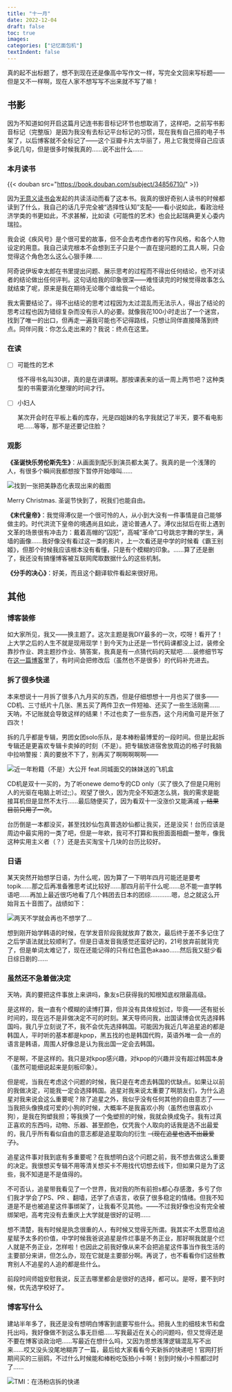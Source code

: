 ```yaml
---
title: "十一月"
date: 2022-12-04
draft: false
toc: true
images:
categories: ["记忆面包机"]
textIndent: false
---
```


真的起不出标题了，想不到现在还是像高中写作文一样，写完全文回来写标题——但是又不一样啊，现在人家不想写写不出来就不写了嘛！

## 书影

因为不知道如何开启这篇月记连书影音标记环节也想取消了，这样吧，之前写书影音标记（完整版）是因为我没有去标记平台标记的习惯，现在我有自己搭的电子书架了，以后博客就不全标记了——这个豆瓣卡片太华丽了，用上它我觉得自己应该多说几句，但是很多时候我真的……说不出什么……

### 本月读书

{{< douban src="https://book.douban.com/subject/34856710/" >}}

因为[无意义读书会](https://book.mantyke.icu/)发起的共读活动而看了这本书。我真的很好奇别人读书的时候都读到了什么，我自己的话几乎完全被“选择性认知”支配——看小说如此，看政治经济学类的书更如此，不求甚解，比如读《可能性的艺术》也会比起瑞典更关心委内瑞拉。

我会说《疾风号》是个很可爱的故事，但不会去考虑作者的写作风格，和各个人物设定的用意。我自己读完根本不会想到王子只是个一直在提问题的工具人啊，只会觉得这个角色怎么这么心狠手辣……

阿奇说伊坂幸太郎在书里提出问题、展示思考的过程而不得出任何结论，也不对读者的结论做出任何评判。这句话给我的印象很深——难怪读完的时候觉得故事怎么就结束了呢，原来是我在期待无论哪个谁给我一个结论。

我太需要结论了。得不出结论的思考过程因为太过混乱而无法示人，得出了结论的思考过程也因为错综复杂而没有示人的必要。就像我花100小时走出了一个迷宫，找到了唯一的出口，但再走一遍我可能也不记得路线，只想让同伴直接降落到终点。同伴问我：你怎么走出来的？我说：终点在这里。

### 在读

- [ ] 可能性的艺术 
  
  怪不得书名叫30讲，真的是在讲课啊。那按课表来的话一周上两节吧？这种类型的书需要消化整理的时间才行。
- [ ] 小妇人
  
  某次开会时在平板上看的库存，光是四姐妹的名字我就记了半天，要不看电影吧……等等，那不是还要记住脸？

### 观影

**《圣诞快乐劳伦斯先生》**：从画面到配乐到演员都太美了。我真的是一个浅薄的人，有很多个瞬间我都想按下暂停开始嚎叫……

![找到一张把美静态化表现出来的截图](images/2.webp "找到一张把美静态化表现出来的截图")

Merry Christmas. 圣诞节快到了，祝我们也能自由。

**《末代皇帝》**：我觉得溥仪是一个很可怜的人，从小到大没有一件事情是自己能够做主的。时代洪流下皇帝的境遇尚且如此，遑论普通人了。溥仪出狱后在街上遇到文革的场景很有冲击力：戴着高帽的“囚犯”，高喊“革命”口号跳忠字舞的学生，满墙的画像……我好像没有看过这一类的影片，上一次看还是中学的时候看《霸王别姬》，但那个时候我应该根本没有看懂，只是有个模糊的印象。……算了还是删了，我还没有搞懂博客被互联网爬取数据什么的这些机制。

**《分手的决心》**：好美，而且这个翻译软件看起来很好用。

## 其他

### 博客装修

如大家所见，我又——换主题了。这次主题是我DIY最多的一次，哎呀！看开了！上大学之后的人生不就是现用现学！到今天为止还是一节代码课都没上过，装修全靠抄作业、跨主题抄作业、猜答案，我真是有一点猜代码的天赋吧……装修细节写在[这一篇博客](https://iceco.icu/post/hugo/dec/)里了，有时间会把修改后（虽然也不是很多）的代码补充进去。

### 拆了很多快递

本来想说十一月拆了很多八九月买的东西，但是仔细想想十一月也买了很多——CD机、三寸纸片十几张、黑五买了两件卫衣一件短袖、还买了一些生活刚需……天呐，不记账就会导致这样的结果！不过也卖了一些东西，这个月闲鱼可是开张了四次！

拆的几乎都是专辑，男团女团solo乐队，是本棒粉最博爱的一段时间。但是比起拆专辑还是更喜欢专辑卡卖掉的时刻（不是）。把专辑放进宿舍放周边的格子时我脑中拉响警报：真的要放不下了，别再买了啊啊啊啊啊——

![近一年粉籍（不是）大公开 feat.同城面交的妹妹送的飞机盒](images/3.JPG "近一年粉籍（不是）大公开 feat.同城面交的妹妹送的飞机盒")

CD机是双十一买的，为了听onewe demo专的CD only（买了很久了但是只用别人的光驱在电脑上听过;;）。观望了很久，因为完全不知道怎么挑，我的需求是能接耳机但是显然不太行……最后随便买了，因为看双十一没涨价又能满减 ~~，结果目前只用了一次~~。

台历倒是一本都没买，甚至找妙仙包真普选妙仙都让我买，还是没买！台历应该是周边中最实用的一类了吧，但是一年欸，我可不打算和我担面面相觑一整年，像我这种实用主义者（？）还是去买淘宝十几块的台历比较好。

### 日语

某天突然开始想学日语，为什么呢，因为算了一下明年四月可能还是要考topik……那之后再准备雅思考试比较好……那四月前干什么呢……总不能一直学韩语吧……再加上最近很巧地看了几个韩团去日本的团综…………嗯，总之就这么开始背五十音图了。战绩如下：

![两天不学就会再也不想学了...](images/02.png "两天不学就会再也不想学了...")

想到刚开始学韩语的时候，在学发音阶段我就放弃了数次，最后终于差不多记住了之后学语法就比较顺利了。但是日语发音我感觉还蛮好记的，21号放弃前就背完了，但是单词太难记了，现在还能记得的只有红色蓝色akaao……然后我又挺少看日综日剧的……

### 虽然还不急着做决定

天呐，真的要把这件事放上来讲吗，象友s已获得我的知根知底权限最高级。

是这样的，我一直有个模糊的读博打算，但并没有具体规划过，毕竟——还有挺长时间的，现在远不是非做决定不可的时刻。某天导师问我，出国读博会优先选择韩国吗，我几乎立刻说了不，我不会优先选择韩国。可能因为我近几年追星追的都是韩国人，平时听的基本都是kpop，黑五找的也是韩国代购，英语外唯一会一点的语言是韩语，周围人好像总是认为我出国一定会去韩国。

不是啊，不是这样的。我只是对kpop感兴趣，对kpop的兴趣并没有超过韩国本身（虽然可能细说起来是刻板印象）。

但是呢，当我在考虑这个问题的时候，我只是在考虑去韩国的优缺点。如果让以前的我做决定，可能我一定会选择韩国。追星对我来说太重要了啊朋友们，为什么追星对我来说会这么重要呢？除了追星之外，我似乎没有任何其他的自由意志了——当我把头像换成可爱的小狗的时候，大概率不是我喜欢小狗（虽然也很喜欢小狗），是我在狗塑我担；等我换了一个兔塑担的时候，我就会换成兔子。我有过真正喜欢的东西吗，动物、乐器、甚至颜色，仅凭我个人取向的话我是选不出最爱的，我几乎所有看似自由的意志都是追星取向的衍生 ~~（现在追星也选不出最爱了）~~。

追星这件事对我到底有多重要呢？在我想明白这个问题之前，我不想去做这么重要的决定。我很想买专辑不用等清关想买卡不用找代切想去线下，但如果只是为了这些，我不知道是不是值得的。

不可否认，追星带我看见了一个世界，我对我的所有前担s都心存感激，多亏了你们我才学会了PS、PR 、翻墙，还学了点语言，收获了很多稳定的情绪。但我不知道是不是也被追星这件事绑架了，让我看不见其他。——不过我好像也没有完全被绑架吧，高考完没有去重庆上大学就是很好的证明……

想不清楚，我有时候是执念很重的人，有时候又觉得无所谓。我其实不太愿意给追星赋予太多的价值，中学时候我爸说追星是件烂事是不务正业，那好啊我就是个烂人就是不务正业，怎样啦！也因此之前我好像从来不会把追星这件事当作我生活的主要部分来讲，但怎么办，现在它就是主要部分啊。再说了，也不看看你们这些教育别人不追星的人追的都是些什么。

前段时间师姐安慰我说，反正去哪里都会是很好的选择，都可以。是呀，要不到时候，优先选学校好了。

### 博客写什么

建站半年多了，我还是没有想明白博客到底要写些什么。把我人生的细枝末节和盘托出吗，我好像做不到这么事无巨细……写我最近在关心的问题吗，但又觉得还是不要在博客谈政治吧……写最近在想什么吗，又因为思想浅薄逻辑混乱写不出来……哎又没头没尾地糊弄了一篇，最后给大家看看今天新拆的快递吧！官网打折期间买的三丽鸥，不过什么时候能和棒粉吃饭拍小卡啊！别到时候小卡照都过时了……

![TMI：在汤粉店拆的快递](images/4.JPG "TMI：在汤粉店拆的快递")